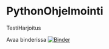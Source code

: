# PythonOhjelmointi
TestiHarjoitus



Avaa binderissa
[![Binder](https://mybinder.org/badge.svg)](https://mybinder.org/v2/gh/jukkasor/PythonOhjelmointi/master)

